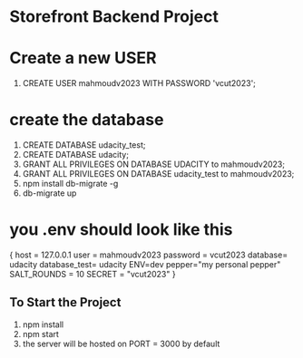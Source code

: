 # Storefront Backend Project

# Create a new USER

1. CREATE USER mahmoudv2023 WITH PASSWORD 'vcut2023';

# create the database

1. CREATE DATABASE udacity_test;
2. CREATE DATABASE udacity;
3. GRANT ALL PRIVILEGES ON DATABASE UDACITY to mahmoudv2023;
4. GRANT ALL PRIVILEGES ON DATABASE udacity_test to mahmoudv2023;
5. npm install db-migrate -g
6. db-migrate up


# you .env should look like this
{
    host = 127.0.0.1
    user = mahmoudv2023
    password = vcut2023
    database= udacity
    database_test= udacity
    ENV=dev
    pepper="my personal pepper"
    SALT_ROUNDS = 10
    SECRET = "vcut2023"
}

## To Start the Project
1. npm install
2. npm start
3. the server will be hosted on PORT = 3000 by default


